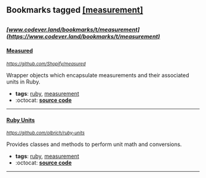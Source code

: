 ## Bookmarks tagged [[measurement]](https://www.codever.land/search?q=[measurement])

_<sup><sup>[www.codever.land/bookmarks/t/measurement](https://www.codever.land/bookmarks/t/measurement)</sup></sup>_
---
#### [Measured](https://github.com/Shopify/measured)
_<sup>https://github.com/Shopify/measured</sup>_

Wrapper objects which encapsulate measurements and their associated units in Ruby.
* **tags**: [ruby](../tagged/ruby.md), [measurement](../tagged/measurement.md)
* :octocat: **[source code](https://github.com/Shopify/measured)**
---
#### [Ruby Units](https://github.com/olbrich/ruby-units)
_<sup>https://github.com/olbrich/ruby-units</sup>_

Provides classes and methods to perform unit math and conversions.
* **tags**: [ruby](../tagged/ruby.md), [measurement](../tagged/measurement.md)
* :octocat: **[source code](https://github.com/olbrich/ruby-units)**
---

